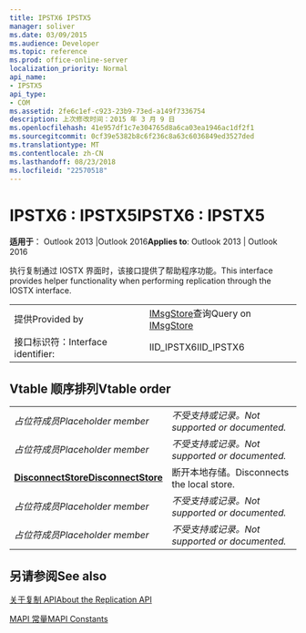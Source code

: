 ```yaml
---
title: IPSTX6 IPSTX5
manager: soliver
ms.date: 03/09/2015
ms.audience: Developer
ms.topic: reference
ms.prod: office-online-server
localization_priority: Normal
api_name:
- IPSTX5
api_type:
- COM
ms.assetid: 2fe6c1ef-c923-23b9-73ed-a149f7336754
description: 上次修改时间：2015 年 3 月 9 日
ms.openlocfilehash: 41e957df1c7e304765d8a6ca03ea1946ac1df2f1
ms.sourcegitcommit: 0cf39e5382b8c6f236c8a63c6036849ed3527ded
ms.translationtype: MT
ms.contentlocale: zh-CN
ms.lasthandoff: 08/23/2018
ms.locfileid: "22570518"
---
```

# <a name="ipstx6--ipstx5"></a><span data-ttu-id="3fcb5-103">IPSTX6 : IPSTX5</span><span class="sxs-lookup"><span data-stu-id="3fcb5-103">IPSTX6 : IPSTX5</span></span>

  
  
<span data-ttu-id="3fcb5-104">**适用于**： Outlook 2013 |Outlook 2016</span><span class="sxs-lookup"><span data-stu-id="3fcb5-104">**Applies to**: Outlook 2013 | Outlook 2016</span></span> 
  
<span data-ttu-id="3fcb5-105">执行复制通过 IOSTX 界面时，该接口提供了帮助程序功能。</span><span class="sxs-lookup"><span data-stu-id="3fcb5-105">This interface provides helper functionality when performing replication through the IOSTX interface.</span></span>
  
|||
|:-----|:-----|
|<span data-ttu-id="3fcb5-106">提供</span><span class="sxs-lookup"><span data-stu-id="3fcb5-106">Provided by</span></span>  <br/> |<span data-ttu-id="3fcb5-107">[IMsgStore](imsgstoreimapiprop.md)查询</span><span class="sxs-lookup"><span data-stu-id="3fcb5-107">Query on [IMsgStore](imsgstoreimapiprop.md)</span></span> <br/> |
|<span data-ttu-id="3fcb5-108">接口标识符：</span><span class="sxs-lookup"><span data-stu-id="3fcb5-108">Interface identifier:</span></span>  <br/> |<span data-ttu-id="3fcb5-109">IID_IPSTX6</span><span class="sxs-lookup"><span data-stu-id="3fcb5-109">IID_IPSTX6</span></span>  <br/> |
   
## <a name="vtable-order"></a><span data-ttu-id="3fcb5-110">Vtable 顺序排列</span><span class="sxs-lookup"><span data-stu-id="3fcb5-110">Vtable order</span></span>

|||
|:-----|:-----|
| <span data-ttu-id="3fcb5-111">*占位符成员*</span><span class="sxs-lookup"><span data-stu-id="3fcb5-111">*Placeholder member*</span></span>  <br/> | <span data-ttu-id="3fcb5-112">*不受支持或记录。*</span><span class="sxs-lookup"><span data-stu-id="3fcb5-112">*Not supported or documented.*</span></span>  <br/> |
| <span data-ttu-id="3fcb5-113">*占位符成员*</span><span class="sxs-lookup"><span data-stu-id="3fcb5-113">*Placeholder member*</span></span>  <br/> | <span data-ttu-id="3fcb5-114">*不受支持或记录。*</span><span class="sxs-lookup"><span data-stu-id="3fcb5-114">*Not supported or documented.*</span></span>  <br/> |
|<span data-ttu-id="3fcb5-115">**[DisconnectStore](ipstx6-disconnectstore.md)**</span><span class="sxs-lookup"><span data-stu-id="3fcb5-115">**[DisconnectStore](ipstx6-disconnectstore.md)**</span></span> <br/> |<span data-ttu-id="3fcb5-116">断开本地存储。</span><span class="sxs-lookup"><span data-stu-id="3fcb5-116">Disconnects the local store.</span></span>  <br/> |
| <span data-ttu-id="3fcb5-117">*占位符成员*</span><span class="sxs-lookup"><span data-stu-id="3fcb5-117">*Placeholder member*</span></span>  <br/> | <span data-ttu-id="3fcb5-118">*不受支持或记录。*</span><span class="sxs-lookup"><span data-stu-id="3fcb5-118">*Not supported or documented.*</span></span>  <br/> |
| <span data-ttu-id="3fcb5-119">*占位符成员*</span><span class="sxs-lookup"><span data-stu-id="3fcb5-119">*Placeholder member*</span></span>  <br/> | <span data-ttu-id="3fcb5-120">*不受支持或记录。*</span><span class="sxs-lookup"><span data-stu-id="3fcb5-120">*Not supported or documented.*</span></span>  <br/> |
   
## <a name="see-also"></a><span data-ttu-id="3fcb5-121">另请参阅</span><span class="sxs-lookup"><span data-stu-id="3fcb5-121">See also</span></span>



[<span data-ttu-id="3fcb5-122">关于复制 API</span><span class="sxs-lookup"><span data-stu-id="3fcb5-122">About the Replication API</span></span>](about-the-replication-api.md)
  
[<span data-ttu-id="3fcb5-123">MAPI 常量</span><span class="sxs-lookup"><span data-stu-id="3fcb5-123">MAPI Constants</span></span>](mapi-constants.md)

